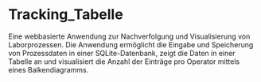 # Tracking_Tabelle
Eine webbasierte Anwendung zur Nachverfolgung und Visualisierung von Laborprozessen. Die Anwendung ermöglicht die Eingabe und Speicherung von Prozessdaten in einer SQLite-Datenbank, zeigt die Daten in einer Tabelle an und visualisiert die Anzahl der Einträge pro Operator mittels eines Balkendiagramms.
